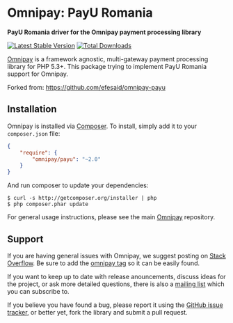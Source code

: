 # Omnipay: PayU Romania

**PayU Romania driver for the Omnipay payment processing library**

[![Latest Stable Version](https://poser.pugx.org/omnipay/payu/version.png)](https://packagist.org/packages/omnipay/payu)
[![Total Downloads](https://poser.pugx.org/omnipay/payu/d/total.png)](https://packagist.org/packages/omnipay/payu)

[Omnipay](https://github.com/thephpleague/omnipay) is a framework agnostic, multi-gateway payment
processing library for PHP 5.3+. This package trying to implement PayU Romania support for Omnipay.

Forked from: https://github.com/efesaid/omnipay-payu

## Installation

Omnipay is installed via [Composer](http://getcomposer.org/). To install, simply add it
to your `composer.json` file:

```json
{
    "require": {
        "omnipay/payu": "~2.0"
    }
}
```

And run composer to update your dependencies:

    $ curl -s http://getcomposer.org/installer | php
    $ php composer.phar update


For general usage instructions, please see the main [Omnipay](https://github.com/thephpleague/omnipay)
repository.

## Support

If you are having general issues with Omnipay, we suggest posting on
[Stack Overflow](http://stackoverflow.com/). Be sure to add the
[omnipay tag](http://stackoverflow.com/questions/tagged/omnipay) so it can be easily found.

If you want to keep up to date with release anouncements, discuss ideas for the project,
or ask more detailed questions, there is also a [mailing list](https://groups.google.com/forum/#!forum/omnipay) which
you can subscribe to.

If you believe you have found a bug, please report it using the [GitHub issue tracker](https://github.com/thephpleague/omnipay-payu/issues),
or better yet, fork the library and submit a pull request.
